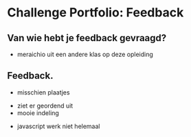 # Challenge Portfolio: Feedback

##  Van wie hebt je feedback gevraagd?  
- meraichio uit een andere klas op deze opleiding

## Feedback.

- misschien plaatjes
+ ziet er geordend uit
+ mooie indeling
- javascript werk niet helemaal
